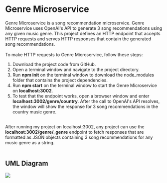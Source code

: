 # Genre Microservice
 Genre Microservice is a song recommendation microservice. Genre Microservice uses OpenAI's API to generate 3 song recommendations using any given music genre. This project defines an HTTP endpoint that accepts HTTP requests and serves HTTP responses that contain the generated song recommendations.
 </br></br>
 To make HTTP requests to Genre Microservice, follow these steps:
 <ol>
 <li>Download the project code from GitHub.</li>
 <li>Open a terminal window and navigate to the project directory.</li>
 <li>Run <b>npm init</b> on the terminal window to download the node_modules folder that contains the project dependencies.</li>
 <li>Run <b>npm start</b> on the terminal window to start the Genre Microservice on <b>localhost:3002</b>.</li>
 <li>To test that the endpoint works, open a browser window and enter <b>localhost:3002/genre/country</b>. After the call to OpenAI's API resolves, the window will show the response for 3 song recommendations in the country music genre.</li>
 </ol>
 </br>
After running my project on localhost:3002, any project can use the <b>localhost:3002/genre/_genre</b> endpoint to fetch responses that are formatted as JSON objects containing 3 song recommendations for any music genre as a string.
</br></br>
<h2> UML Diagram </h2>
<img src="https://user-images.githubusercontent.com/50260762/236374735-c6c7d88a-9a1c-4805-823a-3108ac9ba0dc.png"/>
